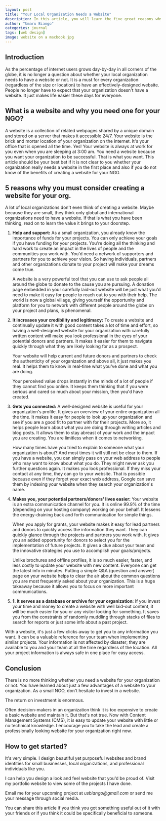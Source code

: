 ```yaml
---
layout: post
title: "Your Local Organization Needs a Website"
description: In this article, you will learn the five great reasons why you must create a website for your local organization
author: "Umaru Biango"
categories: journal
tags: [web design]
image: website on a macbook.jpg
---
```


## Introduction

As the percentage of internet users grows day-by-day in all corners of the globe, it is no longer a question about whether your local organization needs to have a website or not. It is a must for every organization (regardless of the size or location) to have an effectively-designed website. People no longer have to expect that your organization doesn't have a website. It just makes life easier these days for everyone.

## What is a website and why you need one for your NGO?

A website is a collection of related webpages shared by a unique domain and stored on a server that makes it accessible 24/7. Your website is the brick and mortar location of your organization on the internet. It's your office that is opened all the time. Yes! Your website is always at work for you even when you are sleeping at 3:00 am. You need a website because you want your organization to be successful. That is what you want. This article should be your best bet if it is not clear to you whether your organization really needs a website in the first place and also if you do not know of the benefits of creating a website for your NGO. 

## 5 reasons why you must consider creating a website for your org.

A lot of local organizations don't even think of creating a website. Maybe because they are small, they think only global and international organizations need to have a website. If that is what you have been thinking, read on to learn the value it brings to your doorstep. 

1. **Help and support:** As a small organization, you already know the importance of funds for your projects. You can only achieve your goals if you have funding for your projects. You're doing all the thinking and hard work to create an impact in the lives of people and the communities you work with. You'd need a network of supporters and partners for you to achieve your vision. So having individuals, partners and other organizations donate to your project will make your dreams come true. 

   A website is a very powerful tool that you can use to ask people all around the globe to donate to the cause you are pursuing. A donation page embedded in your carefully laid-out website will be just what you'd need to make it easy for people to reach out to you with their help. The world is now a global village, giving yourself the opportunity and platform for you to network with different people around the globe on your project and plans, is phenomenal.

2. **It increases your credibility and legitimacy:** To create a website and continually update it with good content takes a lot of time and effort, so having a well-designed website for your organization with carefully written content will make you look professional in the eyes of your potential donors and partners. It makes it easier for them to navigate quickly through what they are likely looking for as a prospect. 

   Your website will help current and future donors and partners to check the authenticity of your organization and above all, it just makes you real. It helps them to know in real-time what you've done and what you are doing. 
   
   Your perceived value drops instantly in the minds of a lot of people if they cannot find you online. It keeps them thinking that if you were serious and cared so much about your mission, then you'd have created. 
   
3. **Gets you connected:** A well-designed website is useful for your organization's profile. It gives an overview of your entire organization all the time. It makes it easy for people to look up your organization and see if you are a good fit to partner with for their projects. More so, it helps people learn about what you are doing through writing articles and blog posts. It allows them to stay abreast of    your work and the impact you are creating. You are limitless when it comes to networking. 

   How many times have you tried to explain to someone what your organization is about? And most times it will still not be clear to them. If you have a website, you can simply pass on your web address to people who may want to know about what you do. They might never ask you further questions again. It makes you look professional. If they miss your contact at any time, they can go to your website. That is possible because even if they forget your exact web address, Google can save them by indexing your website when they search your organization's name. 
   
4. **Makes you, your potential partners/donors' lives easier:** Your website is an extra communication channel for you. It is online 99.9% of the time (depending on your hosting company) working on your behalf. It lessens the energy-draining back and forth communication for simple things. 

   When you apply for grants, your website makes it easy for lead partners and donors to quickly access the information they want. They can quickly glance through the projects and partners you work with. It gives you an added opportunity for donors to select you for the implementation of future projects. It gives a clue about your team and the innovative strategies you use to accomplish your goals/projects. 
   
   Unlike brochures and offline profiles, it is so much easier, faster, and less costly to update your website with new content. Everyone can get the latest info in minutes. Putting a simple Q&A (question and answer) page on your website helps to clear the air about the common questions you are most frequently asked about your organization. This is a huge takeaway because it allows you to focus on more important communications. 
   
5. **1.	It serves as a database or archive for your organization:** If you invest your time and money to create a website with well laid-out content, it will be much easier for you or any visitor looking for something. It saves you from the constraints of randomly muddling through stacks of files to search for reports or just some info about a past project. 

  With a website, it's just a few clicks away to get you to any information you want. It can be a valuable reference for your team when implementing similar projects. Your information is not affected by disaster; they are available to you and your team at all the time regardless of the location. All your project information is always safe in one place for easy access.
  
## Conclusion 

There is no more thinking whether you need a website for your organization or not. You have learned about just a few advantages of a website to your organization. As a small NGO, don't hesitate to invest in a website. 

The return on investment is enormous. 

Often decision-makers in an organization think it is too expensive to create a basic website and maintain it. But that's not true. Now with Content Management Systems (CMS), it is easy to update your website with little or no technical knowledge. I encourage you to take the lead and create a professionally looking website for your organization right now.

## How to get started?

It's very simple. I design beautiful yet purposeful websites and brand identities for small businesses, local organizations, and professional individuals like you. 

I can help you design a look and feel website that you'd be proud of. Visit my portfolio website to view some of the projects I have done.

Email me for your upcoming project at _usbiango@gmail.com_ or send me your message through social media. 

You can share this article if you think you got something useful out of it with your friends or if you think it could be specifically beneficial to someone. 
